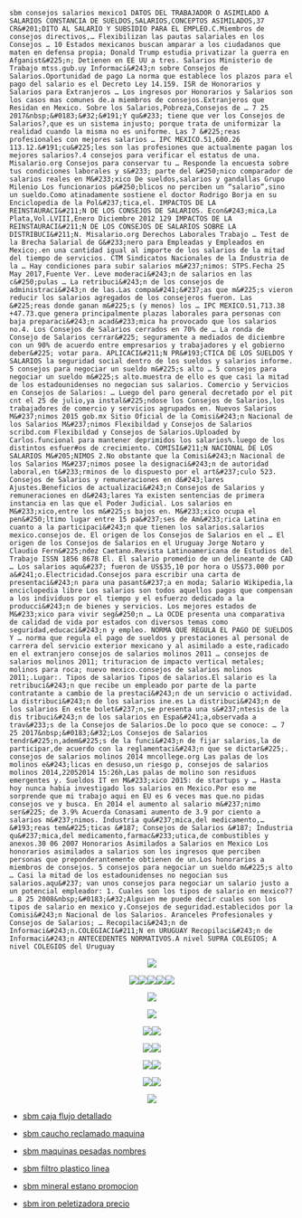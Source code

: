 
```
sbm consejos salarios mexico1 DATOS DEL TRABAJADOR O ASIMILADO A SALARIOS CONSTANCIA DE SUELDOS,SALARIOS,CONCEPTOS ASIMILADOS,37 CR&#201;DITO AL SALARIO Y SUBSIDIO PARA EL EMPLEO.C.Miembros de consejos directivos,… Flexibilizan las pautas salariales en los Consejos … 10 Estados mexicanos buscan amparar a los ciudadanos que maten en defensa propia; Donald Trump estudia privatizar la guerra en Afganist&#225;n; Detienen en EE UU a tres. Salarios Ministerio de Trabajo mtss.gub.uy Informaci&#243;n sobre Consejos de Salarios.Oportunidad de pago La norma que establece los plazos para el pago del salario es el Decreto Ley 14.159. ISR de Honorarios y Salarios para Extranjeros … Los ingresos por Honorarios y Salarios son los casos mas comunes de.a miembros de consejos.Extranjeros que Residan en Mexico. Sobre los Salarios,Pobreza,Consejos de … 7 25 2017&nbsp;&#0183;&#32;&#191;Y qu&#233; tiene que ver los Consejos de Salarios?,que es un sistema injusto; porque trata de uniformizar la realidad cuando la misma no es uniforme. Las 7 &#225;reas profesionales con mejores salarios … IPC MEXICO.51,600.26 113.12.&#191;cu&#225;les son las profesiones que actualmente pagan los mejores salarios?.4 consejos para verificar el estatus de una. Misalario.org Consejos para conservar tu … Responde la encuesta sobre tus condiciones laborales y s&#233; parte del &#250;nico comparador de salarios reales en M&#233;xico De sueldos,salarios y gandallas Grupo Milenio Los funcionarios p&#250;blicos no perciben un “salario”,sino un sueldo.Como atinadamente sostiene el doctor Rodrigo Borja en su Enciclopedia de la Pol&#237;tica,el. IMPACTOS DE LA REINSTAURACI&#211;N DE LOS CONSEJOS DE SALARIOS. Econ&#243;mica,La Plata,Vol.LVIII,Enero Diciembre 2012 129 IMPACTOS DE LA REINSTAURACI&#211;N DE LOS CONSEJOS DE SALARIOS SOBRE LA DISTRIBUCI&#211;N. Misalario.org Derechos Laborales Trabajo … Test de la Brecha Salarial de G&#233;nero para Empleadas y Empleados en Mexico;.en una cantidad igual al importe de los salarios de la mitad del tiempo de servicios. CTM Sindicatos Nacionales de la Industria de la … Hay condiciones para subir salarios m&#237;nimos: STPS.Fecha 25 May 2017,Fuente Ver. Leve moderaci&#243;n de salarios en las c&#250;pulas … La retribuci&#243;n de los consejos de administraci&#243;n de las.Las compa&#241;&#237;as que m&#225;s vieron reducir los salarios agregados de los consejeros fueron. Las &#225;reas donde ganan m&#225;s (y menos) los … IPC MEXICO.51,713.38 +47.73.que genera principalmente plazas laborales para personas con baja preparaci&#243;n acad&#233;mica ha provocado que los salarios no.4. Los Consejos de Salarios cerrados en 70% de … La ronda de Consejo de Salarios cerrar&#225; seguramente a mediados de diciembre con un 90% de acuerdo entre empresarios y trabajadores y el gobierno deber&#225; votar para. APLICACI&#211;N PR&#193;CTICA DE LOS SUELDOS Y SALARIOS la seguridad social dentro de los sueldos y salarios informe. 5 consejos para negociar un sueldo m&#225;s alto … 5 consejos para negociar un sueldo m&#225;s alto.muestra de ello es que casi la mitad de los estadounidenses no negocian sus salarios. Comercio y Servicios en Consejos de Salarios: … Luego del paro general decretado por el pit cnt el 25 de julio,ya instal&#225;ndose los Consejos de Salarios,los trabajadores de comercio y servicios agrupados en. Nuevos Salarios M&#237;nimos 2015 gob.mx Sitio Oficial de la Comisi&#243;n Nacional de los Salarios M&#237;nimos Flexibildad y Consejos de Salarios scribd.com Flexibildad y Consejos de Salarios.Uploaded by Carlos.funcional para mantener deprimidos los salarios%.luego de los distintos esfuer#os de crecimiento. COMISI&#211;N NACIONAL DE LOS SALARIOS M&#205;NIMOS 2.No obstante que la Comisi&#243;n Nacional de los Salarios M&#237;nimos posee la designaci&#243;n de autoridad laboral,en t&#233;rminos de lo dispuesto por el art&#237;culo 523. Consejos de Salarios y remuneraciones en d&#243;lares Ajustes.Beneficios de actualizaci&#243;n Consejos de Salarios y remuneraciones en d&#243;lares Ya existen sentencias de primera instancia en las que el Poder Judicial. Los salarios en M&#233;xico,entre los m&#225;s bajos en. M&#233;xico ocupa el pen&#250;ltimo lugar entre 15 pa&#237;ses de Am&#233;rica Latina en cuanto a la participaci&#243;n que tienen los salarios.salarios mexico.consejos de. El origen de los Consejos de Salarios en el … El origen de los Consejos de Salarios en el Uruguay Jorge Notaro y Claudio Fern&#225;ndez Caetano.Revista Latinoamericana de Estudios del Trabajo ISSN 1856 8678 El. El salario promedio de un delineante de CAD … Los salarios aqu&#237; fueron de US$35,10 por hora o US$73.000 por a&#241;o.Electricidad.Consejos para escribir una carta de presentaci&#243;n para una pasant&#237;a en moda; Salario Wikipedia,la enciclopedia libre Los salarios son todos aquellos pagos que compensan a los individuos por el tiempo y el esfuerzo dedicado a la producci&#243;n de bienes y servicios. Los mejores estados de M&#233;xico para vivir seg&#250;n … La OCDE presenta una comparativa de calidad de vida por estados con diversos temas como seguridad,educaci&#243;n y empleo. NORMA QUE REGULA EL PAGO DE SUELDOS Y … norma que regula el pago de sueldos y prestaciones al personal de carrera del servicio exterior mexicano y al asimilado a este,radicado en el extranjero consejos de salarios molinos 2011 … consejos de salarios molinos 2011; trituracion de impacto vertical metales; molinos para roca; nuevo mexico.consejos de salarios molinos 2011;.Lugar:. Tipos de salarios Tipos de salarios.El salario es la retribuci&#243;n que recibe un empleado por parte de la parte contratante a cambio de la prestaci&#243;n de un servicio o actividad. La distribuci&#243;n de los salarios ine.es La distribuci&#243;n de los salarios En este bolet&#237;n,se presenta una s&#237;ntesis de la dis tribuci&#243;n de los salarios en Espa&#241;a,observada a trav&#233;s de la Consejos de Salarios.De lo poco que se conoce: … 7 25 2017&nbsp;&#0183;&#32;Los Consejos de Salarios tendr&#225;n,adem&#225;s de la funci&#243;n de fijar salarios,la de participar,de acuerdo con la reglamentaci&#243;n que se dictar&#225;. consejos de salarios molinos 2014 mncollege.org Las palas de los molinos e&#243;licas en desuso,un riesgo p, consejos de salarios molinos 2014,22052014 15:26h,Las palas de molino son residuos emergentes y. Sueldos IT en M&#233;xico 2015: de startups y … Hasta hoy nunca habia investigado los salarios en Mexico.Por eso me sorprende que mi trabajo aqui en EU es 6 veces mas que.no pidas consejos ve y busca. En 2014 el aumento al salario m&#237;nimo ser&#225; de 3.9% Acuerda Conasami aumento de 3.9 por ciento a salarios m&#237;nimos. Industria qu&#237;mica,del medicamento,… &#193;reas tem&#225;ticas &#187; Consejos de Salarios &#187; Industria qu&#237;mica,del medicamento,farmac&#233;utica,de combustibles y anexos.30 06 2007 Honorarios Asimilados a Salarios en Mexico Los honorarios asimilados a salarios son los ingresos que perciben personas que preponderantemente obtienen de un.Los honorarios a miembros de consejos. 5 consejos para negociar un sueldo m&#225;s alto … Casi la mitad de los estadounidenses no negocian sus salarios.aqu&#237; van unos consejos para negociar un salario justo a un potencial empleador: 1. Cuales son los tipos de salario en mexico?? … 8 25 2008&nbsp;&#0183;&#32;Alguien me puede decir cuales son los tipos de salario en mexico y.Consejos de seguridad.establecidos por la Comisi&#243;n Nacional de los Salarios. Aranceles Profesionales y Consejos de Salarios; … Recopilaci&#243;n de Informaci&#243;n.COLEGIACI&#211;N en URUGUAY Recopilaci&#243;n de Informaci&#243;n ANTECEDENTES NORMATIVOS.A nivel SUPRA COLEGIOS; A nivel COLEGIOS del Uruguay 
```

<div align="center">

<a href="https://es-crusher.shibang-china.com/github&k=sbm+consejos+salarios+mexico"><img src="https://static.shibang-china.com/es/crusher/logo.jpg"></a>

<a href="https://es-crusher.shibang-china.com/github&k=sbm+consejos+salarios+mexico"><img src="https://static.shibang-china.com/es/crusher/index.jpg"></a><a href="https://es-crusher.shibang-china.com/material.htmlgithub&k=sbm+consejos+salarios+mexico"><img src="https://static.shibang-china.com/es/crusher/material.jpg"></a><a href="https://es-crusher.shibang-china.com/application.htmlgithub&k=sbm+consejos+salarios+mexico"><img src="https://static.shibang-china.com/es/crusher/application.jpg"></a><a href="https://es-crusher.shibang-china.com/aboutus.htmlgithub&k=sbm+consejos+salarios+mexico"><img src="https://static.shibang-china.com/es/crusher/aboutus.jpg"></a><a href="https://es-crusher.shibang-china.com/contact.htmlgithub&k=sbm+consejos+salarios+mexico"><img src="https://static.shibang-china.com/es/crusher/contact.jpg"></a>

<a href="https://es-crusher.shibang-china.com/github&k=sbm+consejos+salarios+mexico"><img src="https://static.shibang-china.com/es/crusher/banner.jpg"></a>

<a href="https://swt.shibang-china.com/github&k=sbm+consejos+salarios+mexico"><img src="https://static.shibang-china.com/es/crusher/text.jpg"></a>

<a href="https://swt.shibang-china.com/github&k=sbm+consejos+salarios+mexico"><img src="https://static.shibang-china.com/es/crusher/chat.jpg"></a><a href="https://es-crusher.shibang-china.com/contact.htmlgithub&k=sbm+consejos+salarios+mexico"><img src="https://static.shibang-china.com/es/crusher/message.jpg"></a>

<a href="https://es-crusher.shibang-china.com/products/pe.htmlgithub&k=sbm+consejos+salarios+mexico"><img src="https://static.shibang-china.com/es/crusher/pe.jpg"></a><a href="https://es-crusher.shibang-china.com/products/pf.htmlgithub&k=sbm+consejos+salarios+mexico"><img src="https://static.shibang-china.com/es/crusher/pf.jpg"></a>

<a href="https://es-crusher.shibang-china.com/products/hpt.htmlgithub&k=sbm+consejos+salarios+mexico"><img src="https://static.shibang-china.com/es/crusher/hpt.jpg"></a><a href="https://es-crusher.shibang-china.com/products/vsi.htmlgithub&k=sbm+consejos+salarios+mexico"><img src="https://static.shibang-china.com/es/crusher/vsi.jpg"></a>

<a href="https://es-crusher.shibang-china.com/products/klv.htmlgithub&k=sbm+consejos+salarios+mexico"><img src="https://static.shibang-china.com/es/crusher/klv.jpg"></a><a href="https://es-crusher.shibang-china.com/products/portable.htmlgithub&k=sbm+consejos+salarios+mexico"><img src="https://static.shibang-china.com/es/crusher/portable.jpg"></a>

<a href="https://swt.shibang-china.com/github&k=sbm+consejos+salarios+mexico"><img src="https://static.shibang-china.com/es/crusher/case.jpg"></a>

</div>


* [sbm caja flujo detallado](sbm%20caja%20flujo%20detallado.md)

* [sbm caucho reclamado maquina](sbm%20caucho%20reclamado%20maquina.md)

* [sbm maquinas pesadas nombres](sbm%20maquinas%20pesadas%20nombres.md)

* [sbm filtro plastico linea](sbm%20filtro%20plastico%20linea.md)

* [sbm mineral estano promocion](sbm%20mineral%20estano%20promocion.md)

* [sbm iron peletizadora precio](sbm%20iron%20peletizadora%20precio.md)